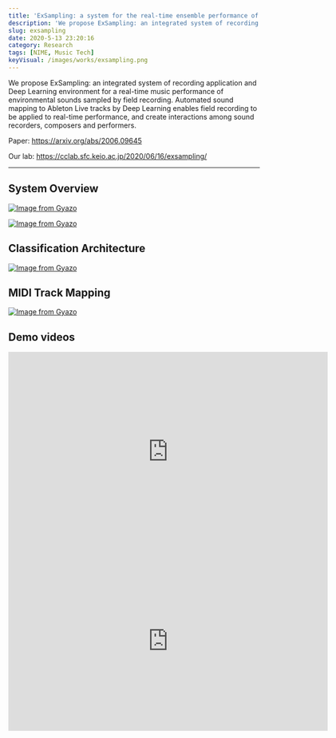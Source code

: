 ```yaml
---
title: 'ExSampling: a system for the real-time ensemble performance of field-recorded environmental sounds'
description: 'We propose ExSampling: an integrated system of recording application and Deep Learning environment for a real-time music performance of environmental sounds sampled by field recording. Automated sound mapping to Ableton Live tracks by Deep Learning enables field recording to be applied to real-time performance, and create interactions among sound recorders, composers and performers.'
slug: exsampling
date: 2020-5-13 23:20:16
category: Research
tags: [NIME, Music Tech]
keyVisual: /images/works/exsampling.png
---
```


We propose ExSampling: an integrated system of recording application and Deep Learning environment for a real-time music performance of environmental sounds sampled by field recording. Automated sound mapping to Ableton Live tracks by Deep Learning enables field recording to be applied to real-time performance, and create interactions among sound recorders, composers and performers.

Paper: <https://arxiv.org/abs/2006.09645>

Our lab: <https://cclab.sfc.keio.ac.jp/2020/06/16/exsampling/>

---
## System Overview

[![Image from Gyazo](https://i.gyazo.com/2fd312a37e3f52afcbcedada0074bd0b.png)](https://gyazo.com/2fd312a37e3f52afcbcedada0074bd0b)

[![Image from Gyazo](https://i.gyazo.com/f0207f9163e18db20be2aca9d9fd34ae.png)](https://gyazo.com/f0207f9163e18db20be2aca9d9fd34ae)

## Classification Architecture

[![Image from Gyazo](https://i.gyazo.com/5cd02c02588b182bc60b06d718b480ba.png)](https://gyazo.com/5cd02c02588b182bc60b06d718b480ba)

## MIDI Track Mapping

[![Image from Gyazo](https://i.gyazo.com/9cb0e946be5ab235547a0b3e03b9f174.png)](https://gyazo.com/9cb0e946be5ab235547a0b3e03b9f174)

## Demo videos

<div class="iframe-video-wrapper">
    <iframe title="vimeo-player" src="https://player.vimeo.com/video/429487962" width="640" height="400" frameborder="0" allowfullscreen></iframe>
</div>

<div class="iframe-video-wrapper">
    <iframe title="vimeo-player" src="https://player.vimeo.com/video/429487994" width="640" height="360" frameborder="0" allowfullscreen></iframe>
</div>
